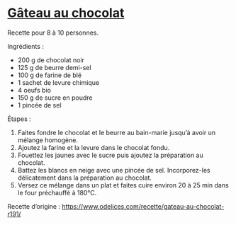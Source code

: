 # [Gâteau au chocolat](https://www.odelices.com/recette/gateau-au-chocolat-r191/)

Recette pour 8 à 10 personnes.

Ingrédients&nbsp;:

- 200 g de chocolat noir
- 125 g de beurre demi-sel
- 100 g de farine de blé
- 1 sachet de levure chimique
- 4 oeufs bio
- 150 g de sucre en poudre
- 1 pincée de sel

Étapes&nbsp;:

1. Faites fondre le chocolat et le beurre au bain-marie jusqu’à avoir un mélange homogène.
2. Ajoutez la farine et la levure dans le chocolat fondu.
3. Fouettez les jaunes avec le sucre puis ajoutez la préparation au chocolat.
4. Battez les blancs en neige avec une pincée de sel. Incorporez-les délicatement dans la préparation au chocolat.
5. Versez ce mélange dans un plat et faites cuire environ 20 à 25 min dans le four préchauffé à 180°C.

Recette d’origine&nbsp;: https://www.odelices.com/recette/gateau-au-chocolat-r191/
